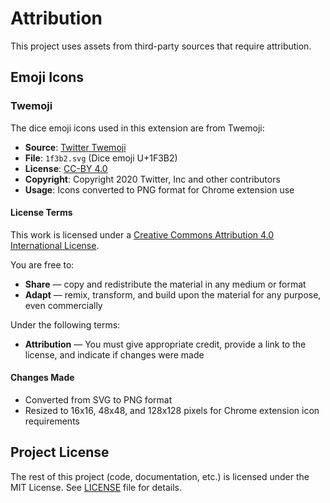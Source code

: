 # Attribution

This project uses assets from third-party sources that require attribution.

## Emoji Icons

### Twemoji
The dice emoji icons used in this extension are from Twemoji:

- **Source**: [Twitter Twemoji](https://github.com/twitter/twemoji)
- **File**: `1f3b2.svg` (Dice emoji U+1F3B2)
- **License**: [CC-BY 4.0](https://creativecommons.org/licenses/by/4.0/)
- **Copyright**: Copyright 2020 Twitter, Inc and other contributors
- **Usage**: Icons converted to PNG format for Chrome extension use

#### License Terms
This work is licensed under a [Creative Commons Attribution 4.0 International License](https://creativecommons.org/licenses/by/4.0/).

You are free to:
- **Share** — copy and redistribute the material in any medium or format
- **Adapt** — remix, transform, and build upon the material for any purpose, even commercially

Under the following terms:
- **Attribution** — You must give appropriate credit, provide a link to the license, and indicate if changes were made

#### Changes Made
- Converted from SVG to PNG format
- Resized to 16x16, 48x48, and 128x128 pixels for Chrome extension icon requirements

## Project License

The rest of this project (code, documentation, etc.) is licensed under the MIT License. See [LICENSE](LICENSE) file for details.